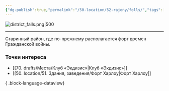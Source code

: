 ```yaml
---
{"dg-publish":true,"permalink":"/50-location/52-rajony/folls/","tags":["локация/район"]}
---
```


![district_falls.png|500](/img/user/90.%20files/district_falls.png)
***
Старинный район, где по-прежнему располагается форт времен Гражданской войны.
### Точки интереса
- [[70. drafts/Места/Клуб «Экдизис»\|Клуб «Экдизис»]]
- [[50. location/51. Здания, заведения/Форт Харлоу\|Форт Харлоу]]

{ .block-language-dataview}